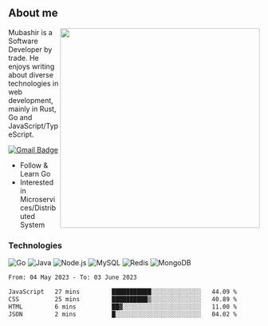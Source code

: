 ## About me

<img align="right" src="https://github-readme-stats-zhiwei-feng.vercel.app/api?username=mub4shir&show_icons=true" width="400" />

Mubashir is a Software Developer by trade. He enjoys writing about diverse technologies in web development, mainly in Rust, Go and JavaScript/TypeScript.

[![Gmail Badge](https://img.shields.io/badge/-mubashir11131719@gmail.com-c14438?style=flat-square&logo=Gmail&logoColor=white&link=mailto:mubashir11131719@gmail.com)](mailto:mubashir11131719@gmail.com)




- Follow & Learn Go
- Interested in Microservices/Distributed System


### Technologies
![Go](https://img.shields.io/badge/-Go-000000?style=flat-square&logo=go)
![Java](https://img.shields.io/badge/-Java-E34A86?style=flat-square&logo=java)
![Node.js](https://img.shields.io/badge/-Node.js-000000?style=flat-square&logo=node.js)
![MySQL](https://img.shields.io/badge/-MySQL-orange?style=flat-square&logo=MySQL)
![Redis](https://img.shields.io/badge/-Redis-black?style=flat-square&logo=Redis)
![MongoDB](https://img.shields.io/badge/-MongoDB-000000?style=flat-square&logo=mongodb)






<!--START_SECTION:waka-->

```txt
From: 04 May 2023 - To: 03 June 2023

JavaScript   27 mins         ███████████░░░░░░░░░░░░░░   44.09 %
CSS          25 mins         ██████████▒░░░░░░░░░░░░░░   40.89 %
HTML         6 mins          ██▓░░░░░░░░░░░░░░░░░░░░░░   11.00 %
JSON         2 mins          █░░░░░░░░░░░░░░░░░░░░░░░░   04.02 %
```

<!--END_SECTION:waka-->
</p>


